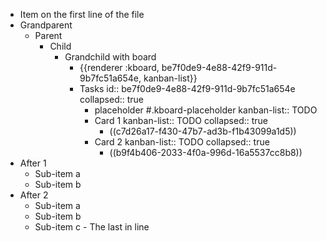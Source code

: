 - Item on the first line of the file
- Grandparent
  - Parent
    - Child
      - Grandchild with board
        - {{renderer :kboard, be7f0de9-4e88-42f9-911d-9b7fc51a654e, kanban-list}}
        - Tasks
          id:: be7f0de9-4e88-42f9-911d-9b7fc51a654e
          collapsed:: true
          - placeholder #.kboard-placeholder
            kanban-list:: TODO
          - Card 1
            kanban-list:: TODO
            collapsed:: true
            - ((c7d26a17-f430-47b7-ad3b-f1b43099a1d5))
          - Card 2
            kanban-list:: TODO
            collapsed:: true
            - ((b9f4b406-2033-4f0a-996d-16a5537cc8b8))
- After 1
  - Sub-item a
  - Sub-item b
- After 2
  - Sub-item a
  - Sub-item b
  - Sub-item c - The last in line
